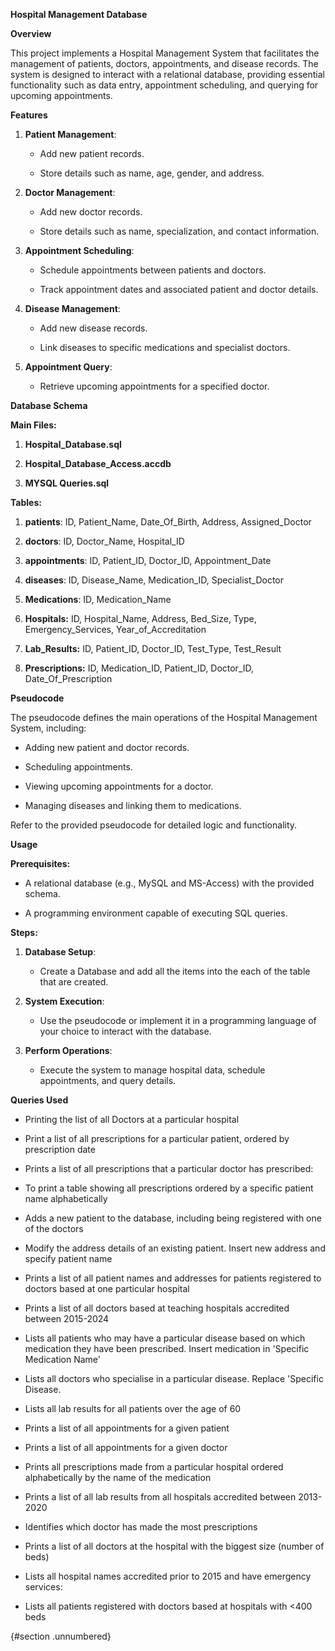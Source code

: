 **Hospital Management Database**

**Overview**

This project implements a Hospital Management System that facilitates
the management of patients, doctors, appointments, and disease records.
The system is designed to interact with a relational database, providing
essential functionality such as data entry, appointment scheduling, and
querying for upcoming appointments.

**Features**

1.  **Patient Management**:

    -   Add new patient records.

    -   Store details such as name, age, gender, and address.

2.  **Doctor Management**:

    -   Add new doctor records.

    -   Store details such as name, specialization, and contact
        information.

3.  **Appointment Scheduling**:

    -   Schedule appointments between patients and doctors.

    -   Track appointment dates and associated patient and doctor
        details.

4.  **Disease Management**:

    -   Add new disease records.

    -   Link diseases to specific medications and specialist doctors.

5.  **Appointment Query**:

    -   Retrieve upcoming appointments for a specified doctor.

**Database Schema**

**Main Files:**

1.  **Hospital_Database.sql**

2.  **Hospital_Database_Access.accdb**

3.  **MYSQL Queries.sql**

**Tables:**

1.  **patients**: ID, Patient_Name, Date_Of_Birth, Address,
    Assigned_Doctor

2.  **doctors**: ID, Doctor_Name, Hospital_ID

3.  **appointments**: ID, Patient_ID, Doctor_ID, Appointment_Date

4.  **diseases**: ID, Disease_Name, Medication_ID, Specialist_Doctor

5.  **Medications**: ID, Medication_Name

6.  **Hospitals:** ID, Hospital_Name, Address, Bed_Size, Type,
    Emergency_Services, Year_of_Accreditation

7.  **Lab_Results:** ID, Patient_ID, Doctor_ID, Test_Type, Test_Result

8.  **Prescriptions:** ID, Medication_ID, Patient_ID, Doctor_ID,
    Date_Of_Prescription

**Pseudocode**

The pseudocode defines the main operations of the Hospital Management
System, including:

-   Adding new patient and doctor records.

-   Scheduling appointments.

-   Viewing upcoming appointments for a doctor.

-   Managing diseases and linking them to medications.

Refer to the provided pseudocode for detailed logic and functionality.

**Usage**

**Prerequisites:**

-   A relational database (e.g., MySQL and MS-Access) with the provided
    schema.

-   A programming environment capable of executing SQL queries.

**Steps:**

1.  **Database Setup**:

    -   Create a Database and add all the items into the each of the
        table that are created.

2.  **System Execution**:

    -   Use the pseudocode or implement it in a programming language of
        your choice to interact with the database.

3.  **Perform Operations**:

    -   Execute the system to manage hospital data, schedule
        appointments, and query details.

**Queries Used**

- Printing the list of all Doctors at a particular hospital

- Print a list of all prescriptions for a particular patient, ordered by prescription date

- Prints a list of all prescriptions that a particular doctor has prescribed:

- To print a table showing all prescriptions ordered by a specific patient name alphabetically

- Adds a new patient to the database, including being registered with one of the doctors

- Modify the address details of an existing patient. Insert new address and specify patient name

- Prints a list of all patient names and addresses for patients registered to doctors based at one particular hospital

- Prints a list of all doctors based at teaching hospitals accredited between 2015-2024

- Lists all patients who may have a particular disease based on which medication they have been prescribed. Insert medication in \'Specific Medication Name\'

- Lists all doctors who specialise in a particular disease. Replace \'Specific Disease.

- Lists all lab results for all patients over the age of 60

- Prints a list of all appointments for a given patient

- Prints a list of all appointments for a given doctor

- Prints all prescriptions made from a particular hospital ordered alphabetically by the name of the medication

- Prints a list of all lab results from all hospitals accredited between 2013-2020

- Identifies which doctor has made the most prescriptions

- Prints a list of all doctors at the hospital with the biggest size (number of beds)

- Lists all hospital names accredited prior to 2015 and have emergency services:

- Lists all patients registered with doctors based at hospitals with \<400 beds

{#section .unnumbered}

